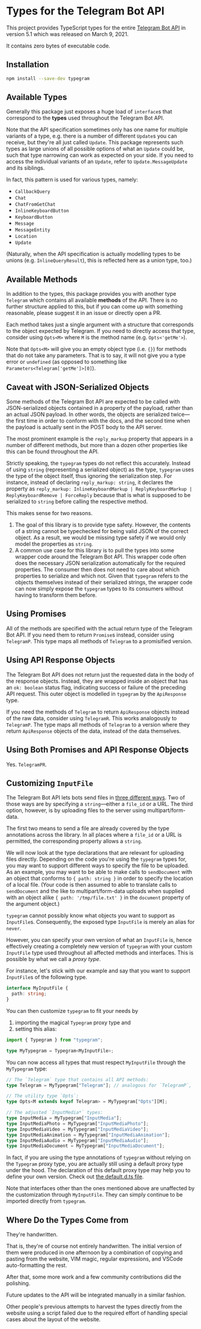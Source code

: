 # Types for the Telegram Bot API

This project provides TypeScript types for the entire [Telegram Bot API](https://core.telegram.org/bots/api) in version 5.1 which was released on March 9, 2021.

It contains zero bytes of executable code.

## Installation

```bash
npm install --save-dev typegram
```

## Available Types

Generally this package just exposes a huge load of `interface`s that correspond to the **types** used throughout the Telegram Bot API.

Note that the API specification sometimes only has one name for multiple variants of a type, e.g. there is a number of different `Update`s you can receive, but they're all just called `Update`.
This package represents such types as large unions of all possible options of what an `Update` could be, such that type narrowing can work as expected on your side.
If you need to access the individual variants of an `Update`, refer to `Update.MessageUpdate` and its siblings.

In fact, this pattern is used for various types, namely:

- `CallbackQuery`
- `Chat`
- `ChatFromGetChat`
- `InlineKeyboardButton`
- `KeyboardButton`
- `Message`
- `MessageEntity`
- `Location`
- `Update`

(Naturally, when the API specification is actually modelling types to be unions (e.g. `InlineQueryResult`), this is reflected here as a union type, too.)

## Available Methods

In addition to the types, this package provides you with another type `Telegram` which contains all available **methods** of the API.
There is no further structure applied to this, but if you can come up with something reasonable, please suggest it in an issue or directly open a PR.

Each method takes just a single argument with a structure that corresponds to the object expected by Telegram.
If you need to directly access that type, consider using `Opts<M>` where `M` is the method name (e.g. `Opts<'getMe'>`).

Note that `Opts<M>` will give you an empty object type (i.e. `{}`) for methods that do not take any parameters.
That is to say, it will not give you a type error or `undefined` (as opposed to something like `Parameters<Telegram['getMe']>[0]`).

## Caveat with JSON-Serialized Objects

Some methods of the Telegram Bot API are expected to be called with JSON-serialized objects contained in a property of the payload, rather than an actual JSON payload.
In other words, the objects are serialized twice—the first time in order to conform with the docs, and the second time when the payload is actually sent in the POST body to the API server.

The most prominent example is the `reply_markup` property that appears in a number of different methods, but more than a dozen other properties like this can be found throughout the API.

Strictly speaking, the `typegram` types do not reflect this accurately.
Instead of using `string` (representing a serialized object) as the type, `typegram` uses the type of the object itself, thus ignoring the serialization step.
For instance, instead of declaring `reply_markup: string`, it declares the property as `reply_markup: InlineKeyboardMarkup | ReplyKeyboardMarkup | ReplyKeyboardRemove | ForceReply` because that is what is supposed to be serialized to `string` before calling the respective method.

This makes sense for two reasons.

1. The goal of this library is to provide type safety.
   However, the contents of a string cannot be typechecked for being valid JSON of the correct object.
   As a result, we would be missing type safety if we would only model the properties as `string`.
2. A common use case for this library is to pull the types into some wrapper code around the Telegram Bot API.
   This wrapper code often does the necessary JSON serialization automatically for the required properties.
   The consumer then does not need to care about which properties to serialize and which not.
   Given that `typegram` refers to the objects themselves instead of their serialized strings, the wrapper code can now simply expose the `typegram` types to its consumers without having to transform them before.

## Using Promises

All of the methods are specified with the actual return type of the Telegram Bot API.
If you need them to return `Promise`s instead, consider using `TelegramP`.
This type maps all methods of `Telegram` to a promisified version.

## Using API Response Objects

The Telegram Bot API does not return just the requested data in the body of the response objects.
Instead, they are wrapped inside an object that has an `ok: boolean` status flag, indicating success or failure of the preceding API request.
This outer object is modelled in `typegram` by the `ApiResponse` type.

If you need the methods of `Telegram` to return `ApiResponse` objects instead of the raw data, consider using `TelegramR`.
This works analogously to `TelegramP`.
The type maps all methods of `Telegram` to a version where they return `ApiResponse` objects of the data, instead of the data themselves.

## Using Both Promises and API Response Objects

Yes.
`TelegramPR`.

## Customizing `InputFile`

The Telegram Bot API lets bots send files in [three different ways](https://core.telegram.org/bots/api#sending-files).
Two of those ways are by specifying a `string`—either a `file_id` or a URL.
The third option, however, is by uploading files to the server using multipart/form-data.

The first two means to send a file are already covered by the type annotations across the library.
In all places where a `file_id` or a URL is permitted, the corresponding property allows a `string`.

We will now look at the type declarations that are relevant for uploading files directly.
Depending on the code you're using the `typegram` types for, you may want to support different ways to specify the file to be uploaded.
As an example, you may want to be able to make calls to `sendDocument` with an object that conforms to `{ path: string }` in order to specify the location of a local file.
(Your code is then assumed to able to translate calls to `sendDocument` and the like to multipart/form-data uploads when supplied with an object alike `{ path: '/tmp/file.txt' }` in the `document` property of the argument object.)

`typegram` cannot possibly know what objects you want to support as `InputFile`s.
Consequently, the exposed type `InputFile` is merely an alias for `never`.

However, you can specify your own version of what an `InputFile` is, hence effectively creating a completely new version of `typegram` with your custom `InputFile` type used throughout all affected methods and interfaces.
This is possible by what we call a _proxy type_.

For instance, let's stick with our example and say that you want to support `InputFile`s of the following type.

```ts
interface MyInputFile {
  path: string;
}
```

You can then customize `typegram` to fit your needs by

1. importing the magical `Typegram` proxy type and
2. setting this alias:

```ts
import { Typegram } from "typegram";

type MyTypegram = Typegram<MyInputFile>;
```

You can now access all types that must respect `MyInputFile` through the `MyTypegram` type:

```ts
// The `Telegram` type that contains all API methods:
type Telegram = MyTypegram["Telegram"]; // analogous for `TelegramP`, `TelegramR`, and `TelegramPR`

// The utility type `Opts`:
type Opts<M extends keyof Telegram> = MyTypegram["Opts"][M];

// The adjusted `InputMedia*` types:
type InputMedia = MyTypegram["InputMedia"];
type InputMediaPhoto = MyTypegram["InputMediaPhoto"];
type InputMediaVideo = MyTypegram["InputMediaVideo"];
type InputMediaAnimation = MyTypegram["InputMediaAnimation"];
type InputMediaAudio = MyTypegram["InputMediaAudio"];
type InputMediaDocument = MyTypegram["InputMediaDocument"];
```

In fact, if you are using the type annotations of `typegram` without relying on the `Typegram` proxy type, you are actually still using a default proxy type under the hood.
The declaration of this default proxy type may help you to define your own version.
Check out [the default.d.ts file](https://github.com/KnorpelSenf/typegram/blob/master/default.d.ts).

Note that interfaces other than the ones mentioned above are unaffected by the customization through `MyInputFile`.
They can simply continue to be imported directly from `typegram`.

## Where Do the Types Come from

They're handwritten.

That is, they're of course not entirely handwritten.
The initial version of them were produced in one afternoon by a combination of copying and pasting from the website, VIM magic, regular expressions, and VSCode auto-formatting the rest.

After that, some more work and a few community contributions did the polishing.

Future updates to the API will be integrated manually in a similar fashion.

Other people's previous attempts to harvest the types directly from the website using a script failed due to the required effort of handling special cases about the layout of the website.
